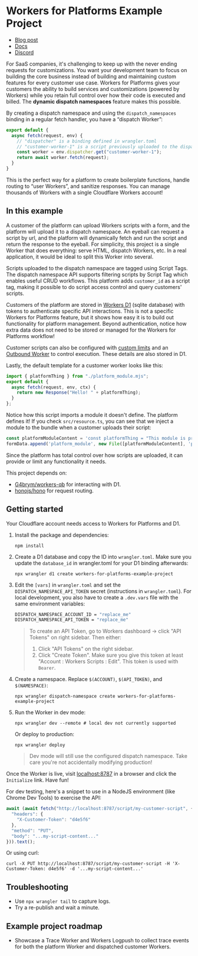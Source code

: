  # Workers for Platforms Example Project

- [Blog post](https://blog.cloudflare.com/workers-for-platforms/)
- [Docs](https://developers.cloudflare.com/cloudflare-for-platforms/workers-for-platforms)
- [Discord](https://discord.cloudflare.com/)

For SaaS companies, it's challenging to keep up with the never ending requests for customizations. You want your development team to focus on building the core business instead of building and maintaining custom features for every customer use case. Workers for Platforms gives your customers the ability to build services and customizations (powered by Workers) while you retain full control over how their code is executed and billed. The **dynamic dispatch namespaces** feature makes this possible.

By creating a dispatch namespace and using the `dispatch_namespaces` binding in a regular fetch handler, you have a “dispatch Worker”:

```javascript
export default {
  async fetch(request, env) {
    // "dispatcher" is a binding defined in wrangler.toml
    // "customer-worker-1" is a script previously uploaded to the dispatch namespace
    const worker = env.dispatcher.get("customer-worker-1");
    return await worker.fetch(request);
  }
}
```

This is the perfect way for a platform to create boilerplate functions, handle routing to “user Workers”, and sanitize responses. You can manage thousands of Workers with a single Cloudflare Workers account!

## In this example

A customer of the platform can upload Workers scripts with a form, and the platform will upload it to a dispatch namespace. An eyeball can request a script by url, and the platform will dynamically fetch and run the script and return the response to the eyeball. For simplicity, this project is a single Worker that does everything: serve HTML, dispatch Workers, etc. In a real application, it would be ideal to split this Worker into several.

Scripts uploaded to the dispatch namespace are tagged using Script Tags. The dispatch namespace API supports filtering scripts by Script Tag which enables useful CRUD workflows. This platform adds `customer_id` as a script tag, making it possible to do script access control and query customers' scripts.

Customers of the platform are stored in [Workers D1](https://blog.cloudflare.com/introducing-d1/) (sqlite database) with tokens to authenticate specific API interactions. This is not a specific Workers for Platforms feature, but it shows how easy it is to build out functionality for platform management. Beyond authentication, notice how extra data does not need to be stored or managed for the Workers for Platforms workflow!

Customer scripts can also be configured with [custom limits](https://developers.cloudflare.com/cloudflare-for-platforms/workers-for-platforms/platform/custom-limits/#custom-limits) and an [Outbound Worker](https://developers.cloudflare.com/cloudflare-for-platforms/workers-for-platforms/reference/outbound-workers/#outbound-workers) to control execution. These details are also stored in D1.

Lastly, the default template for a customer worker looks like this:
```javascript
import { platformThing } from "./platform_module.mjs";
export default {
  async fetch(request, env, ctx) {
    return new Response("Hello! " + platformThing);
  }
};
```

Notice how this script imports a module it doesn't define. The platform defines it! If you check `src/resource.ts`, you can see that we inject a module to the bundle when a customer uploads their script:
```javascript
const platformModuleContent = 'const platformThing = "This module is provided by the platform"; export { platformThing };';
formData.append('platform_module', new File([platformModuleContent], 'platform_module.mjs', { type: 'application/javascript+module' }));
```
Since the platform has total control over how scripts are uploaded, it can provide or limit any functionality it needs. 

This project depends on:

- [G4brym/workers-qb](https://github.com/G4brym/workers-qb) for interacting with D1.
- [honojs/hono](https://github.com/honojs/hono) for request routing.

## Getting started

Your Cloudflare account needs access to Workers for Platforms and D1.

1. Install the package and dependencies:

   ```
   npm install
   ```

2. Create a D1 database and copy the ID into `wrangler.toml`. Make sure you update the `database_id` in wrangler.toml for your D1 binding afterwards:

   ```
   npx wrangler d1 create workers-for-platforms-example-project
   ```

3. Edit the `[vars]` in `wrangler.toml` and set the `DISPATCH_NAMESPACE_API_TOKEN` secret (instructions in `wrangler.toml`).
   For local development, you also have to create a `.dev.vars` file with the same environment variables:

   ```sh
   DISPATCH_NAMESPACE_ACCOUNT_ID = "replace_me"
   DISPATCH_NAMESPACE_API_TOKEN = "replace_me"
   ```

   > To create an API Token, go to Workers dashboard -> click "API Tokens" on right sidebar. Then either:
   > 1. Click "API Tokens" on the right sidebar.
   > 2. Click "Create Token". Make sure you give this token at least "Account : Workers Scripts : Edit". This token is used with `Bearer`.

4. Create a namespace. Replace `$(ACCOUNT)`, `$(API_TOKEN)`, and `$(NAMESPACE)`:
   ```
   npx wrangler dispatch-namespace create workers-for-platforms-example-project
   ```

5. Run the Worker in dev mode:
   ```
   npx wrangler dev --remote # local dev not currently supported
   ```
   Or deploy to production:
   ```
   npx wrangler deploy
   ```
   > Dev mode will still use the configured dispatch namespace. Take care you're not accidentally modifying production!

Once the Worker is live, visit [localhost:8787](http://localhost:8787/) in a browser and click the `Initialize` link. Have fun!

For dev testing, here's a snippet to use in a NodeJS environment (like Chrome Dev Tools) to exercise the API:

```javascript
await (await fetch("http://localhost:8787/script/my-customer-script", {
  "headers": {
    "X-Customer-Token": "d4e5f6"
  },
  "method": "PUT",
  "body": "...my-script-content..."
})).text();
```

Or using curl:

```
curl -X PUT http://localhost:8787/script/my-customer-script -H 'X-Customer-Token: d4e5f6' -d '...my-script-content...'
```

## Troubleshooting

- Use `npx wrangler tail` to capture logs.
- Try a re-publish and wait a minute.

## Example project roadmap

- Showcase a Trace Worker and Workers Logpush to collect trace events for both the platform Worker and dispatched customer Workers.
